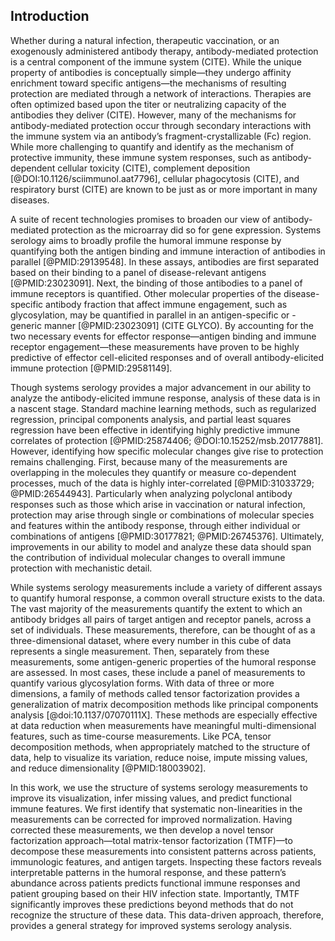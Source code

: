 ## Introduction

Whether during a natural infection, therapeutic vaccination, or an exogenously administered antibody therapy, antibody-mediated protection is a central component of the immune system (CITE). While the unique property of antibodies is conceptually simple—they undergo affinity enrichment toward specific antigens—the mechanisms of resulting protection are mediated through a network of interactions. Therapies are often optimized based upon the titer or neutralizing capacity of the antibodies they deliver (CITE). However, many of the mechanisms for antibody-mediated protection occur through secondary interactions with the immune system via an antibody’s fragment-crystallizable (Fc) region. While more challenging to quantify and identify as the mechanism of protective immunity, these immune system responses, such as antibody-dependent cellular toxicity (CITE), complement deposition [@DOI:10.1126/sciimmunol.aat7796], cellular phagocytosis (CITE), and respiratory burst (CITE) are known to be just as or more important in many diseases.

A suite of recent technologies promises to broaden our view of antibody-mediated protection as the microarray did so for gene expression. Systems serology aims to broadly profile the humoral immune response by quantifying both the antigen binding and immune interaction of antibodies in parallel [@PMID:29139548]. In these assays, antibodies are first separated based on their binding to a panel of disease-relevant antigens [@PMID:23023091]. Next, the binding of those antibodies to a panel of immune receptors is quantified. Other molecular properties of the disease-specific antibody fraction that affect immune engagement, such as glycosylation, may be quantified in parallel in an antigen-specific or -generic manner [@PMID:23023091] (CITE GLYCO). By accounting for the two necessary events for effector response—antigen binding and immune receptor engagement—these measurements have proven to be highly predictive of effector cell-elicited responses and of overall antibody-elicited immune protection [@PMID:29581149].

Though systems serology provides a major advancement in our ability to analyze the antibody-elicited immune response, analysis of these data is in a nascent stage. Standard machine learning methods, such as regularized regression, principal components analysis, and partial least squares regression have been effective in identifying highly predictive immune correlates of protection [@PMID:25874406; @DOI:10.15252/msb.20177881]. However, identifying how specific molecular changes give rise to protection remains challenging. First, because many of the measurements are overlapping in the molecules they quantify or measure co-dependent processes, much of the data is highly inter-correlated [@PMID:31033729; @PMID:26544943]. Particularly when analyzing polyclonal antibody responses such as those which arise in vaccination or natural infection, protection may arise through single or combinations of molecular species and features within the antibody response, through either individual or combinations of antigens [@PMID:30177821; @PMID:26745376]. Ultimately, improvements in our ability to model and analyze these data should span the contribution of individual molecular changes to overall immune protection with mechanistic detail.

While systems serology measurements include a variety of different assays to quantify humoral response, a common overall structure exists to the data. The vast majority of the measurements quantify the extent to which an antibody bridges all pairs of target antigen and receptor panels, across a set of individuals. These measurements, therefore, can be thought of as a three-dimensional dataset, where every number in this cube of data represents a single measurement. Then, separately from these measurements, some antigen-generic properties of the humoral response are assessed. In most cases, these include a panel of measurements to quantify various glycosylation forms. With data of three or more dimensions, a family of methods called tensor factorization provides a generalization of matrix decomposition methods like principal components analysis [@doi:10.1137/07070111X]. These methods are especially effective at data reduction when measurements have meaningful multi-dimensional features, such as time-course measurements. Like PCA, tensor decomposition methods, when appropriately matched to the structure of data, help to visualize its variation, reduce noise, impute missing values, and reduce dimensionality [@PMID:18003902].

In this work, we use the structure of systems serology measurements to improve its visualization, infer missing values, and predict functional immune features. We first identify that systematic non-linearities in the measurements can be corrected for improved normalization. Having corrected these measurements, we then develop a novel tensor factorization approach—total matrix-tensor factorization (TMTF)—to decompose these measurements into consistent patterns across patients, immunologic features, and antigen targets. Inspecting these factors reveals interpretable patterns in the humoral response, and these pattern’s abundance across patients predicts functional immune responses and patient grouping based on their HIV infection state. Importantly, TMTF significantly improves these predictions beyond methods that do not recognize the structure of these data. This data-driven approach, therefore, provides a general strategy for improved systems serology analysis.
